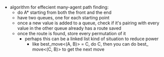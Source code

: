- algorithm for effecient many-agent path finding:
  - do A* starting from both the front and the end
  - have two queues, one for each starting point
  - once a new value is added to a queue, check if it's pairing with every value in the other queue already has a route saved
  - once the route is found, store every permutation of it
    - perhaps this can be a linked list kind of situation to reduce power
      - like best_move<(A, B)> = C, do C, then you can do best_ move<(C, B)> to get the next move
